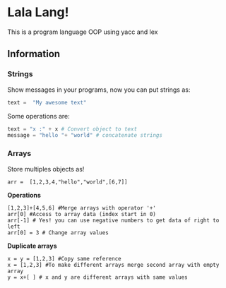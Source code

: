 # Lala Lang!
This is a program language OOP using yacc and lex
## Information
### Strings
Show messages in your programs, now  you can put strings as:
```python
text =  "My awesome text"
```
Some operations are:
```python
text = "x :" + x # Convert object to text
message = "hello "+ "world" # concatenate strings
```
### Arrays
Store multiples objects as!
```
arr =  [1,2,3,4,"hello","world",[6,7]]
```
**Operations**
```
[1,2,3]+[4,5,6] #Merge arrays with operator '+'
arr[0] #Access to array data (index start in 0)
arr[-1] # Yes! you can use negative numbers to get data of right to left
arr[0] = 3 # Change array values 
```
**Duplicate arrays**
```
x = y = [1,2,3] #Copy same reference
x = [1,2,3] #To make different arrays merge second array with empty array
y = x+[ ] # x and y are different arrays with same values
```
